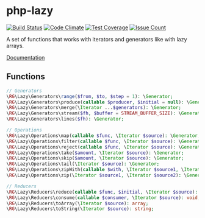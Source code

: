 # php-lazy
[![Build Status](https://travis-ci.org/pldin601/php-lazy.svg?branch=master)](https://travis-ci.org/pldin601/php-lazy)
[![Code Climate](https://codeclimate.com/github/pldin601/php-lazy/badges/gpa.svg)](https://codeclimate.com/github/pldin601/php-lazy)
[![Test Coverage](https://codeclimate.com/github/pldin601/php-lazy/badges/coverage.svg)](https://codeclimate.com/github/pldin601/php-lazy/coverage)
[![Issue Count](https://codeclimate.com/github/pldin601/php-lazy/badges/issue_count.svg)](https://codeclimate.com/github/pldin601/php-lazy)

A set of functions that works with iterators and generators like with lazy arrays.

[Documentation](http://github.com/pldin601/php-lazy/wiki/)

## Functions
```php
// Generators
\RG\Lazy\Generators\range($from, $to, $step = 1): \Generator;
\RG\Lazy\Generators\produce(callable $producer, $initial = null): \Generator;
\RG\Lazy\Generators\merge(\Iterator ...$generators): \Generator;
\RG\Lazy\Generators\stream($fh, $buffer = STREAM_BUFFER_SIZE): \Generator;
\RG\Lazy\Generators\lines($fh): \Generator;

// Operations
\RG\Lazy\Operations\map(callable $func, \Iterator $source): \Generator;
\RG\Lazy\Operations\filter(callable $func, \Iterator $source): \Generator;
\RG\Lazy\Operations\reject(callable $func, \Iterator $source): \Generator;
\RG\Lazy\Operations\take($amount, \Iterator $source): \Generator;
\RG\Lazy\Operations\skip($amount, \Iterator $source): \Generator;
\RG\Lazy\Operations\tail(\Iterator $source): \Generator;
\RG\Lazy\Operations\zipWith(callable $with, \Iterator $source1, \Iterator $source2): \Generator;
\RG\Lazy\Operations\zip(\Iterator $source1, \Iterator $source2): \Generator;

// Reducers
\RG\Lazy\Reducers\reduce(callable $func, $initial, \Iterator $source): mixed;
\RG\Lazy\Reducers\consume(callable $consumer, \Iterator $source): void;
\RG\Lazy\Reducers\toArray(\Iterator $source): array;
\RG\Lazy\Reducers\toString(\Iterator $source): string;
```
